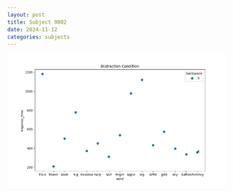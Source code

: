 ```yaml
---
layout: post
title: Subject 9002
date: 2024-11-12
categories: subjects
---
```


![](data/9002/run-4/9002_rt_acc_fuzzy_delay.png)
